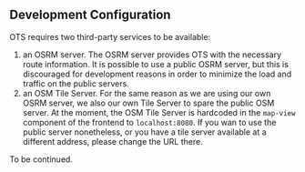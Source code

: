 ## Development Configuration

OTS requires two third-party services to be available:
1. an OSRM server. The OSRM server provides OTS with the necessary route information.
It is possible to use a public OSRM server, but this is discouraged for development reasons
in order to minimize the load and traffic on the public servers. 
2. an OSM Tile Server. For the same reason as we are using our own OSRM server, we also 
our own Tile Server to spare the public OSM server. At the moment, the OSM Tile Server
is hardcoded in the `map-view` component of the frontend to `localhost:8080`. If you wan to
use the public server nonetheless, or you have a tile server available at a different address, please change the URL there.

To be continued.
